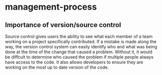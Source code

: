 # management-process

## Importance of version/source control

Source control gives users the ability to see what each member of a team working on a project specifically contributed.  If a mistake is made along the way, the version control system can easily identify who and what was being done at the time of the change that caused a problem.  Without it, it would be diffcult to determine who caused the problem if multiple people always have access to the code.  It also allows developers to ensure they are working on the most up to date version of the code. 
